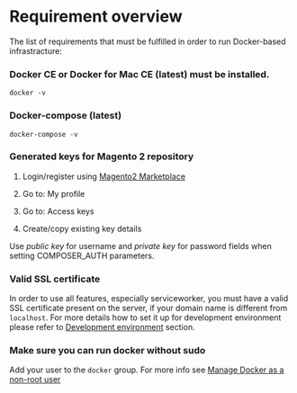 # Requirement overview

The list of requirements that must be fulfilled in order to run Docker-based infrastracture:

### Docker CE or Docker for Mac CE (latest) must be installed. 

`docker -v`

### Docker-compose (latest) 

`docker-compose -v`

### Generated keys for Magento 2 repository
1. Login/register using [Magento2 Marketplace](https://account.magento.com/applications/customer/login/)

2. Go to: My profile

3. Go to: Access keys

4. Create/copy existing key details

Use *public key* for username and *private key* for password fields when setting COMPOSER_AUTH parameters.

### Valid SSL certificate
In order to use all features, especially serviceworker, you must have a valid SSL certificate present on the server, 
if your domain name is different from `localhost`. For more details how to set it up for development environment 
please refer to [Development environment](./E-development-environment.md) section.

### Make sure you can run docker without sudo

Add your user to the `docker` group. For more info see [Manage Docker as a non-root user](https://docs.docker.com/install/linux/linux-postinstall/)
